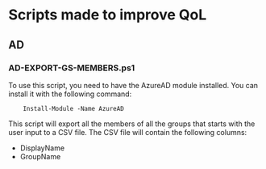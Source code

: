 # Scripts made to improve QoL
## AD
### AD-EXPORT-GS-MEMBERS.ps1

To use this script, you need to have the AzureAD module installed. You can install it with the following command:

		Install-Module -Name AzureAD

This script will export all the members of all the groups that starts with the user input to a CSV file. The CSV file will contain the following columns:

* DisplayName
* GroupName

